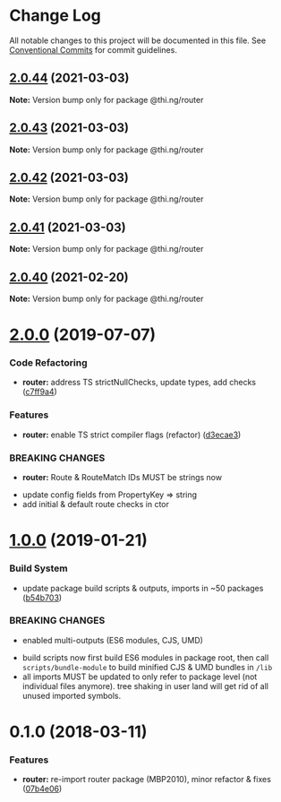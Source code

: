 # Change Log

All notable changes to this project will be documented in this file.
See [Conventional Commits](https://conventionalcommits.org) for commit guidelines.

## [2.0.44](https://github.com/thi-ng/umbrella/compare/@thi.ng/router@2.0.43...@thi.ng/router@2.0.44) (2021-03-03)

**Note:** Version bump only for package @thi.ng/router





## [2.0.43](https://github.com/thi-ng/umbrella/compare/@thi.ng/router@2.0.42...@thi.ng/router@2.0.43) (2021-03-03)

**Note:** Version bump only for package @thi.ng/router





## [2.0.42](https://github.com/thi-ng/umbrella/compare/@thi.ng/router@2.0.41...@thi.ng/router@2.0.42) (2021-03-03)

**Note:** Version bump only for package @thi.ng/router





## [2.0.41](https://github.com/thi-ng/umbrella/compare/@thi.ng/router@2.0.40...@thi.ng/router@2.0.41) (2021-03-03)

**Note:** Version bump only for package @thi.ng/router





## [2.0.40](https://github.com/thi-ng/umbrella/compare/@thi.ng/router@2.0.39...@thi.ng/router@2.0.40) (2021-02-20)

**Note:** Version bump only for package @thi.ng/router





# [2.0.0](https://github.com/thi-ng/umbrella/compare/@thi.ng/router@1.0.12...@thi.ng/router@2.0.0) (2019-07-07)

### Code Refactoring

* **router:** address TS strictNullChecks, update types, add checks ([c7ff9a4](https://github.com/thi-ng/umbrella/commit/c7ff9a4))

### Features

* **router:** enable TS strict compiler flags (refactor) ([d3ecae3](https://github.com/thi-ng/umbrella/commit/d3ecae3))

### BREAKING CHANGES

* **router:** Route & RouteMatch IDs MUST be strings now

- update config fields from PropertyKey => string
- add initial & default route checks in ctor

# [1.0.0](https://github.com/thi-ng/umbrella/compare/@thi.ng/router@0.1.30...@thi.ng/router@1.0.0) (2019-01-21)

### Build System

* update package build scripts & outputs, imports in ~50 packages ([b54b703](https://github.com/thi-ng/umbrella/commit/b54b703))

### BREAKING CHANGES

* enabled multi-outputs (ES6 modules, CJS, UMD)

- build scripts now first build ES6 modules in package root, then call
  `scripts/bundle-module` to build minified CJS & UMD bundles in `/lib`
- all imports MUST be updated to only refer to package level
  (not individual files anymore). tree shaking in user land will get rid of
  all unused imported symbols.

<a name="0.1.0"></a>
# 0.1.0 (2018-03-11)

### Features

* **router:** re-import router package (MBP2010), minor refactor & fixes ([07b4e06](https://github.com/thi-ng/umbrella/commit/07b4e06))
